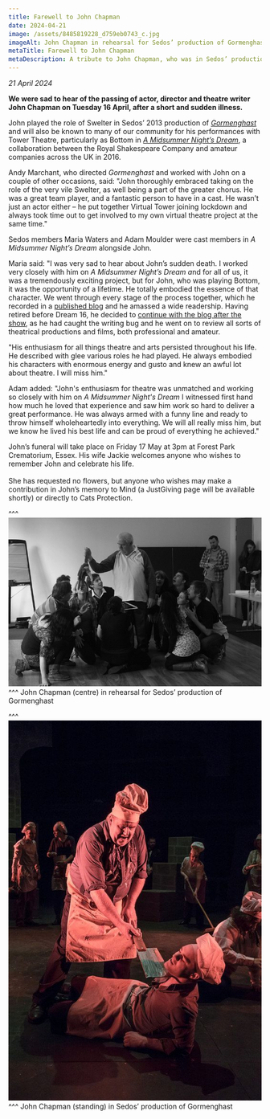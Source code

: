 ```yaml
---
title: Farewell to John Chapman
date: 2024-04-21
image: /assets/8485819228_d759eb0743_c.jpg
imageAlt: John Chapman in rehearsal for Sedos’ production of Gormenghast
metaTitle: Farewell to John Chapman
metaDescription: A tribute to John Chapman, who was in Sedos’ production of Gormenghast
---
```

*21 April 2024*

**We were sad to hear of the passing of actor, director and theatre writer John Chapman on Tuesday 16 April, after a short and sudden illness.**

John played the role of Swelter in Sedos’ 2013 production of *[Gormenghast](https://www.sedos.co.uk/shows/2013-gormenghast)* and will also be known to many of our community for his performances with Tower Theatre, particularly as Bottom in *[A Midsummer Night’s Dream](https://archive.towertheatre.org.uk/archive/2016/sdream.htm)*, a collaboration between the Royal Shakespeare Company and amateur companies across the UK in 2016. 

Andy Marchant, who directed *Gormenghast* and worked with John on a couple of other occasions, said: "John thoroughly embraced taking on the role of the very vile Swelter, as well being a part of the greater chorus. He was a great team player, and a fantastic person to have in a cast. He wasn’t just an actor either – he put together Virtual Tower joining lockdown and always took time out to get involved to my own virtual theatre project at the same time."

Sedos members Maria Waters and Adam Moulder were cast members in *A Midsummer Night’s Dream* alongside John. 

Maria said: "I was very sad to hear about John’s sudden death. I worked very closely with him on *A Midsummer Night’s Dream a*nd for all of us, it was a tremendously exciting project, but for John, who was playing Bottom, it was the opportunity of a lifetime. He totally embodied the essence of that character. We went through every stage of the process together, which he recorded in a [published blog](https://bottomdream16.wordpress.com) and he amassed a wide readership. Having retired before Dream 16, he decided to [continue with the blog after the show](https://2ndfrombottom.wordpress.com/about/), as he had caught the writing bug and he went on to review all sorts of theatrical productions and films, both professional and amateur. 

"His enthusiasm for all things theatre and arts persisted throughout his life. He described with glee various roles he had played. He always embodied his characters with enormous energy and gusto and knew an awful lot about theatre. I will miss him."

Adam added: "John's enthusiasm for theatre was unmatched and working so closely with him on *A Midsummer Night's Dream* I witnessed first hand how much he loved that experience and saw him work so hard to deliver a great performance. He was always armed with a funny line and ready to throw himself wholeheartedly into everything. We will all really miss him, but we know he lived his best life and can be proud of everything he achieved."

John’s funeral will take place on Friday 17 May at 3pm at Forest Park Crematorium, Essex. His wife Jackie welcomes anyone who wishes to remember John and celebrate his life.\
\
She has requested no flowers, but anyone who wishes may make a contribution in John’s memory to Mind (a JustGiving page will be available shortly) or directly to Cats Protection.

^^^
![John Chapman in rehearsal for Sedos’ production of Gormenghast](/assets/8485819228_d759eb0743_c.jpg)
^^^ John Chapman (centre) in rehearsal for Sedos’ production of Gormenghast

^^^
![John Chapman (standing)in Sedos’ production of Gormenghast](/assets/8509936909_b84ca100c6_c.jpg)
^^^ John Chapman (standing) in Sedos’ production of Gormenghast